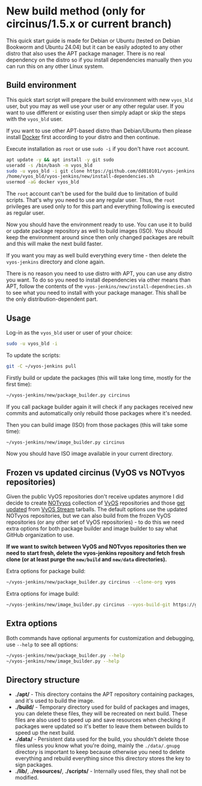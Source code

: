New build method (only for **circinus/1.5.x** or **current** branch)
==

This quick start guide is made for Debian or Ubuntu (tested on Debian Bookworm and Ubuntu 24.04) but it can
be easily adopted to any other distro that also uses the APT package manager. There is no real dependency
on the distro so if you install dependencies manually then you can run this on any other Linux system. 

Build environment
--

This quick start script will prepare the build environment with new `vyos_bld` user, but you may as well use your 
user or any other regular user. If you want to use different or existing user then simply adapt or skip the steps 
with the `vyos_bld` user.

If you want to use other APT-based distro than Debian/Ubuntu then please install 
[Docker](https://docs.docker.com/engine/install/) first according to your distro and then continue.

Execute installation as `root` or use `sudo -i` if you don't have `root` account.

```bash
apt update -y && apt install -y git sudo
useradd -s /bin/bash -m vyos_bld
sudo -u vyos_bld -i git clone https://github.com/dd010101/vyos-jenkins.git
/home/vyos_bld/vyos-jenkins/new/install-dependencies.sh
usermod -aG docker vyos_bld
```

The `root` account can't be used for the build due to limitation of build scripts. That's why you need to use any
regular user. Thus, the `root` privileges are used only to for this part and everything following is executed
as regular user.

Now you should have the environment ready to use. You can use it to build or update package repository
as well to build images (ISO). You should keep the environment around since then only changed 
packages are rebuilt and this will make the next build faster. 

If you want you may as well build everything every time - then delete the `vyos-jenkins` directory and clone again.

There is no reason you need to use distro with APT, you can use any distro you want.
To do so you need to install dependencies via other means than APT, follow the contents of the
`vyos-jenkins/new/install-dependnecies.sh` to see what you need to install with your package manager.
This shall be the only distribution-dependent part.

Usage
--

Log-in as the `vyos_bld` user or user of your choice:

```bash
sudo -u vyos_bld -i
```

To update the scripts:

```bash
git -C ~/vyos-jenkins pull
```

Firstly build or update the packages (this will take long time, mostly for the first time):

```bash
~/vyos-jenkins/new/package_builder.py circinus
```

If you call package builder again it will check if any packages received new commits and automatically only rebuild
those packages where it's needed.

Then you can build image (ISO) from those packages (this will take some time):

```bash
~/vyos-jenkins/new/image_builder.py circinus
```

Now you should have ISO image available in your current directory.

Frozen vs updated circinus (VyOS vs NOTvyos repositories)
--

Given the public VyOS repositories don't receive updates anymore I did decide to create
[NOTvyos](https://github.com/NOTvyos) collection of [VyOS](https://github.com/vyos) repositories and those
[get updated](./tools/tarball-repo-sync.py) from [VyOS Stream](https://vyos.net/get/stream/) tarballs.
The default options use the updated NOTvyos repositories, but we can also build from the frozen VyOS 
repositories (or any other set of VyOS repositories) - to do this we need extra options for both
package builder and image builder to say what GitHub organization to use.

**If we want to switch between VyOS and NOTvyos repositories then we need to start fresh, 
delete the vyos-jenkins repository and fetch fresh clone (or at least purge the `new/build` 
and `new/data` directories).**

Extra options for package build:

```bash
~/vyos-jenkins/new/package_builder.py circinus --clone-org vyos
```

Extra options for image build:

```bash
~/vyos-jenkins/new/image_builder.py circinus --vyos-build-git https://github.com/vyos/vyos-build.git
```

Extra options
--

Both commands have optional arguments for customization and debugging, use `--help` to see all options:

```bash
~/vyos-jenkins/new/package_builder.py --help
~/vyos-jenkins/new/image_builder.py --help
```

Directory structure
--

- **./apt/** - This directory contains the APT repository containing packages, and it's used to build the image.
- **./build/** - Temporary directory used for build of packages and images, you can delete these files, they will
  be recreated on next build. These files are also used to speed up and save resources when checking if packages
  were updated so it's better to leave them between builds to speed up the next build.
- **./data/** - Persistent data used for the build, you shouldn't delete those files unless you know what you're doing,
  mainly the `./data/.gnupg` directory is important to keep because otherwise you need to delete everything and 
  rebuild everything since this directory stores the key to sign packages.
- **./lib/**, **./resources/**, **./scripts/** - Internally used files, they shall not be modified.
